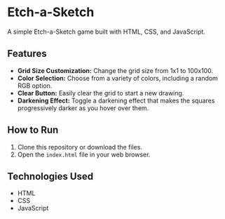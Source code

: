 # Etch-a-Sketch

A simple Etch-a-Sketch game built with HTML, CSS, and JavaScript.

## Features

- **Grid Size Customization:** Change the grid size from 1x1 to 100x100.
- **Color Selection:** Choose from a variety of colors, including a random RGB option.
- **Clear Button:** Easily clear the grid to start a new drawing.
- **Darkening Effect:** Toggle a darkening effect that makes the squares progressively darker as you hover over them.

## How to Run

1. Clone this repository or download the files.
2. Open the `index.html` file in your web browser.

## Technologies Used

- HTML
- CSS
- JavaScript
